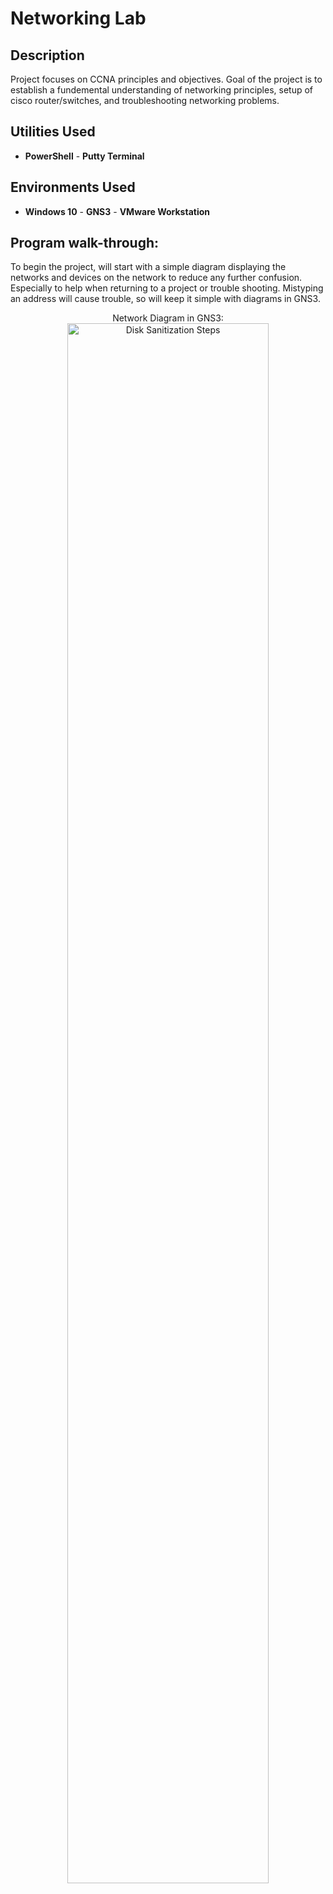 <h1>Networking Lab</h1>

<h2>Description</h2>
Project focuses on CCNA principles and objectives. Goal of the project is to establish a fundemental understanding of networking principles, setup of cisco router/switches, and troubleshooting networking problems.
<br />


<h2>Utilities Used</h2>

- <b>PowerShell</b> - <b>Putty Terminal</b> 

<h2>Environments Used </h2>

- <b>Windows 10</b> - <b>GNS3</b> - <b>VMware Workstation</b> 

<h2>Program walk-through:</h2>

To begin the project, will start with a simple diagram displaying the networks and devices on the network to reduce any further confusion. Especially to help when returning to a project or trouble shooting. Mistyping an address will cause trouble, so will keep it simple with diagrams in GNS3.
<p align="center">
Network Diagram in GNS3: <br/>
<img src="https://i.imgur.com/Ni7VAev.png" height="80%" width="80%" alt="Disk Sanitization Steps"/>
<!--
<br />
<br />
Select the disk:  <br/>
<img src="https://i.imgur.com/tcTyMUE.png" height="80%" width="80%" alt="Disk Sanitization Steps"/>
<br />
<br />
Enter the number of passes: <br/>
<img src="https://i.imgur.com/nCIbXbg.png" height="80%" width="80%" alt="Disk Sanitization Steps"/>
<br />
<br />
Confirm your selection:  <br/>
<img src="https://i.imgur.com/cdFHBiU.png" height="80%" width="80%" alt="Disk Sanitization Steps"/>
<br />
<br />
Wait for process to complete (may take some time):  <br/>
<img src="https://i.imgur.com/JL945Ga.png" height="80%" width="80%" alt="Disk Sanitization Steps"/>
<br />
<br />
Sanitization complete:  <br/>
<img src="https://i.imgur.com/K71yaM2.png" height="80%" width="80%" alt="Disk Sanitization Steps"/>
<br />
<br />
Observe the wiped disk:  <br/>
<img src="https://i.imgur.com/AeZkvFQ.png" height="80%" width="80%" alt="Disk Sanitization Steps"/>
</p>

<!--
 ```diff
- text in red
+ text in green
! text in orange
# text in gray
@@ text in purple (and bold)@@
```
--!>
